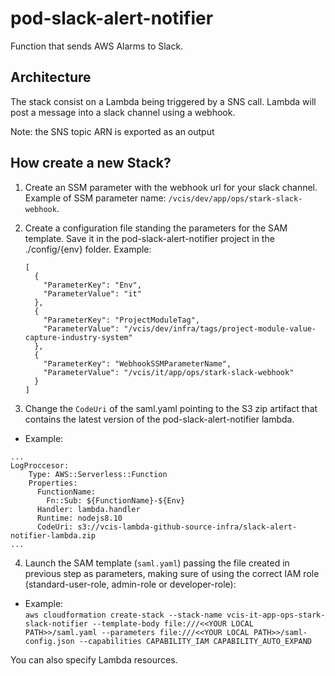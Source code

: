# pod-slack-alert-notifier

Function that sends AWS Alarms to Slack.

## Architecture
The stack consist on a Lambda being triggered by a SNS call. Lambda will post a message into a slack channel using a webhook. 

Note: the SNS topic ARN is exported as an output

## How create a new Stack?

1) Create an SSM parameter with the webhook url for your slack channel. Example of SSM parameter name: `/vcis/dev/app/ops/stark-slack-webhook`.

2) Create a configuration file standing the parameters for the SAM template. Save it in the pod-slack-alert-notifier project in the ./config/{env} folder. Example: 

    ```
    [
      {
        "ParameterKey": "Env",
        "ParameterValue": "it"
      },
      {
        "ParameterKey": "ProjectModuleTag",
        "ParameterValue": "/vcis/dev/infra/tags/project-module-value-capture-industry-system"
      },
      {
        "ParameterKey": "WebhookSSMParameterName",
        "ParameterValue": "/vcis/it/app/ops/stark-slack-webhook"
      }
    ]
    ```

3) Change the `CodeUri` of the saml.yaml pointing to the S3 zip artifact that contains the latest version of the pod-slack-alert-notifier lambda. 
- Example: 
```
...
LogProccesor:
    Type: AWS::Serverless::Function
    Properties:
      FunctionName:
        Fn::Sub: ${FunctionName}-${Env}
      Handler: lambda.handler
      Runtime: nodejs8.10
      CodeUri: s3://vcis-lambda-github-source-infra/slack-alert-notifier-lambda.zip
...
```
        
4) Launch the SAM template (`saml.yaml`) passing the file created in previous step as parameters, making sure of using the correct IAM role (standard-user-role, admin-role or developer-role):

 - Example:                
`aws cloudformation create-stack --stack-name vcis-it-app-ops-stark-slack-notifier --template-body file:///<<YOUR LOCAL PATH>>/saml.yaml --parameters file:///<<YOUR LOCAL PATH>>/saml-config.json --capabilities CAPABILITY_IAM CAPABILITY_AUTO_EXPAND`

You can also specify Lambda resources.
